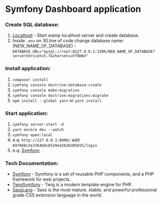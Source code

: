 # Symfony Dashboard application

### Create SQL database:

1. [Localhost](http://localhost/phpmyadmin) - Start wamp localhost server and create database. 
2. Inside `.env` on 30.line of code change database name: (NEW_NAME_OF_DATABASE) - `DATABASE_URL="mysql://root:@127.0.0.1:3306/NEW_NAME_OF_DATABASE?serverVersion=5.7&charset=utf8mb4"`

### Install application:

1. `composer install`
2. `symfony console doctrine:database:create`
3. `symfony console make:migration`
4. `symfony console doctrine:migrations:migrate`
5. `npm install --global yarn` or `yarn install`

### Start application:

1. `symfony server:start -d`
2. `yarn encore dev --watch`
3. `symfony open:local`
4. e.q: `http://127.0.0.1:8000/` add `697868c2e3364b0c6529e42626305015/login` 
5. e.q: [Symfony](http://127.0.0.1:8000/697868c2e3364b0c6529e42626305015/login)


### Tech Documentation:

- [Symfony](https://symfony.com/) - Symfony is a set of reusable PHP components, and a PHP framework for web projects.
- [TwigSymfony](https://twig.symfony.com/) - Twig is a modern template engine for PHP.
- [SassLang](https://sass-lang.com/) - Sass is the most mature, stable, and powerful professional grade CSS extension language in the world.